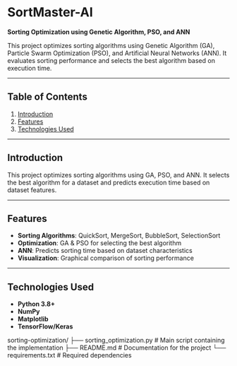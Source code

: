 # SortMaster-AI
**Sorting Optimization using Genetic Algorithm, PSO, and ANN**

This project optimizes sorting algorithms using Genetic Algorithm (GA), Particle Swarm Optimization (PSO), and Artificial Neural Networks (ANN). It evaluates sorting performance and selects the best algorithm based on execution time.

---

## Table of Contents
1. [Introduction](#introduction)  
2. [Features](#features)  
3. [Technologies Used](#technologies-used)  

---

## Introduction
This project optimizes sorting algorithms using GA, PSO, and ANN. It selects the best algorithm for a dataset and predicts execution time based on dataset features.

---

## Features
- **Sorting Algorithms**: QuickSort, MergeSort, BubbleSort, SelectionSort  
- **Optimization**: GA & PSO for selecting the best algorithm  
- **ANN**: Predicts sorting time based on dataset characteristics  
- **Visualization**: Graphical comparison of sorting performance

---

## Technologies Used
- **Python 3.8+**  
- **NumPy**  
- **Matplotlib**  
- **TensorFlow/Keras**

sorting-optimization/
├── sorting_optimization.py  # Main script containing the implementation
├── README.md                # Documentation for the project
└── requirements.txt         # Required dependencies
